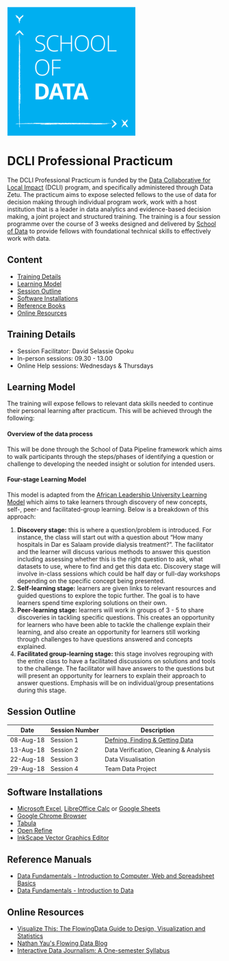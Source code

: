 <img src="/images/scoda_logo.png" width=300/>

# DCLI Professional Practicum
The DCLI Professional Practicum is funded by the [Data Collaborative for Local Impact](https://www.mcc.gov/initiatives/initiative/mcc-pepfar-partnership) (DCLI) program, and specifically administered through Data Zetu.   The practicum aims to expose selected fellows to the use of data for decision making through individual program work, work with a host institution that is a leader in data analytics and evidence-based decision making, a joint project and structured training.   The training is a four session programme over the course of 3 weeks designed and delivered by [School of Data](https://schoolofdata.org/) to provide fellows with foundational technical skills to effectively work with data.

## Content
- [Training Details](#training-details)
- [Learning Model](#learning-model)
- [Session Outline](#session-outline)
- [Software Installations](#software-installations)
- [Reference Books](#reference-books)
- [Online Resources](#online-resources)

## Training Details
- Session Facilitator: David Selassie Opoku
- In-person sessions: 09.30 - 13.00
- Online Help sessions: Wednesdays & Thursdays

## Learning Model
The training will expose fellows to relevant data skills needed to continue their personal learning after practicum. This will be achieved through the following:

#### Overview of the data process
This will be done through the School of Data Pipeline framework which aims to walk participants through the steps/phases of identifying a question or challenge to developing the needed insight or solution for intended users.

#### Four-stage Learning Model
This model is adapted from the [African Leadership University Learning Model](https://alueducation.com/about/our-learning-model/) which aims to take learners through discovery of new concepts, self-, peer- and facilitated-group learning. Below is a breakdown of this approach:
 1. **Discovery stage:** this is where a question/problem is introduced. For instance, the class will start out with a question about “How many hospitals in Dar es Salaam provide dialysis treatment?”. The facilitator and the learner will discuss various methods to answer this question including assessing whether this is the right question to ask, what datasets to use, where to find and get this data etc. Discovery stage will involve in-class sessions which could be half day or full-day workshops depending on the specific concept being presented.
 2. **Self-learning stage:** learners are given links to relevant resources and guided questions to explore the topic further. The goal is to have learners spend time exploring solutions on their own.  
 3. **Peer-learning stage:** learners will work in groups of 3 - 5 to share discoveries in tackling specific questions. This creates an opportunity for learners who have been able to tackle the challenge explain their learning, and also create an opportunity for learners still working through challenges to have questions answered and concepts explained.
 4. **Facilitated group-learning stage:** this stage involves regrouping  with the entire class to have a facilitated discussions on solutions and tools to the challenge. The facilitator will have answers to the questions but will present an opportunity for learners to explain their approach to answer questions. Emphasis will be on individual/group presentations during this stage.


## Session Outline
Date | Session Number | Description
------ | ------------- | -----------
08-Aug-18 | Session 1 | [Defning, Finding & Getting Data](/session1)
13-Aug-18 | Session 2 | Data Verification, Cleaning & Analysis
22-Aug-18 | Session 3 | Data Visualisation
29-Aug-18 | Session 4 | Team Data Project


## Software Installations
- [Microsoft Excel](https://products.office.com/en-us/excel), [LibreOffice Calc](https://www.libreoffice.org/discover/calc/) or [Google Sheets](https://www.google.com/sheets/about/)
- [Google Chrome Browser](https://www.google.com/chrome/browser/desktop/index.html)
- [Tabula](http://tabula.technology/)
- [Open Refine](http://openrefine.org/index.html)
- [InkScape Vector Graphics Editor](https://inkscape.org/en/)



## Reference Manuals
- [Data Fundamentals - Introduction to Computer, Web and Spreadsheet Basics](/manuals/introduction_to_computer_web_and_spreadsheet_basics.pdf)
- [Data Fundamentals - Introduction to Data](/manuals/introduction_to_data.pdf)


## Online Resources
- [Visualize This: The FlowingData Guide to Design, Visualization and Statistics ](https://www.amazon.com/Visualize-This-FlowingData-Visualization-Statistics/dp/0470944889)
- [Nathan Yau's Flowing Data Blog](https://flowingdata.com/)
- [Interactive Data Journalism: A One-semester Syllabus](https://source.opennews.org/articles/interactive-data-journalism-one-semester/)
